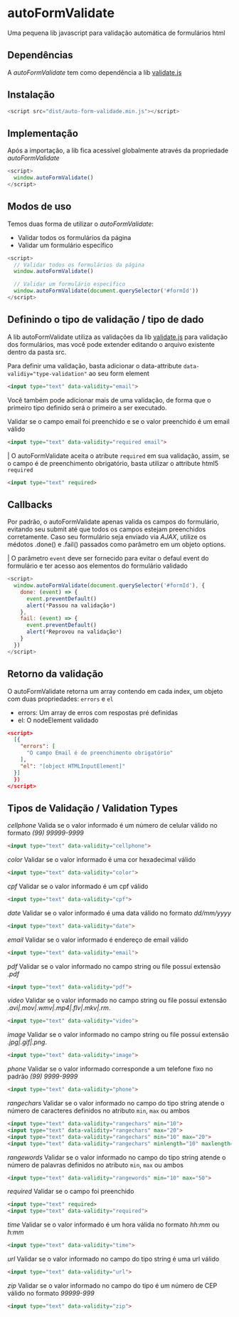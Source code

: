 # autoFormValidate
Uma pequena lib javascript para validação automática de formulários html

## Dependências
A *autoFormValidate* tem como dependência a lib [validate.js](https://github.com/diogolimafranco/validate.js)

## Instalação
```js
<script src="dist/auto-form-validade.min.js"></script>
```

## Implementação
Após a importação, a lib fica acessível globalmente através da propriedade *autoFormValidate*

```js
<script>
  window.autoFormValidate()
</script>
```
## Modos de uso
Temos duas forma de utilizar o *autoFormValidate*:
* Validar todos os formulários da página
* Validar um formulário específico

```js
<script>
  // Validar todos os formulários da página
  window.autoFormValidate()

  // Validar um formulário específico
  window.autoFormValidate(document.querySelector('#formId'))
</script>
```

## Definindo o tipo de validação / tipo de dado
A lib autoFormValidate utiliza as validações da lib [validate.js](https://github.com/diogolimafranco/validate.js) para validação dos formulários, mas você pode extender editando o arquivo existente dentro da pasta src.

Para definir uma validação, basta adicionar o data-attribute `data-validiy="type-validation"` ao seu form element
```html
<input type="text" data-validity="email">
```

Você também pode adicionar mais de uma validação, de forma que o primeiro tipo definido será o primeiro a ser executado.

Validar se o campo email foi preenchido e se o valor preenchido é um email válido
```html
<input type="text" data-validity="required email">
```
| O autoFormValidate aceita o atribute `required` em sua validação, assim, se o campo é de preenchimento obrigatório, basta utilizar o attribute html5 `required`
```html
<input type="text" required>
```

## Callbacks
Por padrão, o autoFormValidate apenas valida os campos do formulário, evitando seu submit até que todos os campos estejam preenchidos corretamente. Caso seu formulário seja enviado via *AJAX*, utilize os médotos .done() e .fail() passados como parâmetro em um objeto options.

| O parâmetro `event` deve ser fornecido para evitar o defaul event do formulário e ter acesso aos elementos do formulário validado

```js
<script>
  window.autoFormValidate(document.querySelector('#formId'), {
    done: (event) => {
      event.preventDefault()
      alert(*Passou na validação*) 
    },
    fail: (event) => {
      event.preventDefault()
      alert(*Reprovou na validação*)
    }
  })
</script>
```
## Retorno da validação
O autoFormValidate retorna um array contendo em cada index, um objeto com duas propriedades: `errors` e `el`

* errors:  Um array de erros com respostas pré definidas
* el: O nodeElement validado

```json
<script>
  [{
    "errors": [
      "O campo Email é de preenchimento obrigatório"
    ],
    "el": "[object HTMLInputElement]"
  }]
  })
</script>
```

## Tipos de Validação / Validation Types
*cellphone* Valida se o valor informado é um número de celular válido no formato *(99) 99999-9999*
```html
<input type="text" data-validity="cellphone">
```

*color* Validar se o valor informado é uma cor hexadecimal válido
```html
<input type="text" data-validity="color">
```

*cpf* Validar se o valor informado é um cpf válido
```html
<input type="text" data-validity="cpf">
```

*date* Validar se o valor informado é uma data válido no formato *dd/mm/yyyy*
```html
<input type="text" data-validity="date">
```

*email* Validar se o valor informado é endereço de email válido
```html
<input type="text" data-validity="email">
```

*pdf* Validar se o valor informado no campo string ou file possuí extensão *.pdf*
```html
<input type="text" data-validity="pdf">
```

*video* Validar se o valor informado no campo string ou file possuí extensão *.avi|.mov|.wmv|.mp4|.flv|.mkv|.rm*.
```html
<input type="text" data-validity="video">
```

*image* Validar se o valor informado no campo string ou file possuí extensão *.jpg|.gif|.png*.
```html
<input type="text" data-validity="image">
```

*phone* Validar se o valor informado corresponde a um telefone fixo no padrão *(99) 9999-9999*
```html
<input type="text" data-validity="phone">
```

*rangechars* Validar se o valor informado no campo do tipo string atende o número de caracteres definidos no atributo `min`, `max` ou ambos
```html
<input type="text" data-validity="rangechars" min="10">
<input type="text" data-validity="rangechars" max="20">
<input type="text" data-validity="rangechars" min="10" max="20">
<input type="text" data-validity="rangechars" minlength="10" maxlength="20">
```

*rangewords* Validar se o valor informado no campo do tipo string atende o número de palavras definidos no atributo `min`, `max` ou ambos
```html
<input type="text" data-validity="rangewords" min="10" max="50">
```

*required* Validar se o campo foi preenchido
```html
<input type="text" required>
<input type="text" data-validity="required">
```

*time* Validar se o valor informado é um hora válida no formato *hh:mm* ou *h:mm*
```html
<input type="text" data-validity="time">
```

*url* Validar se o valor informado no campo do tipo string é uma url válido
```html
<input type="text" data-validity="url">
```

*zip* Validar se o valor informado no campo do tipo é um número de CEP válido no formato *99999-999*
```html
<input type="text" data-validity="zip">
```